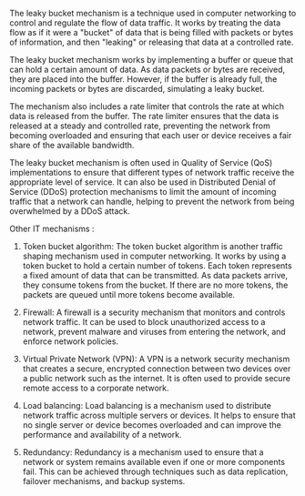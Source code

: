 
The leaky bucket mechanism is a technique used in computer networking to control and regulate the flow of data traffic. It works by treating the data flow as if it were a "bucket" of data that is being filled with packets or bytes of information, and then "leaking" or releasing that data at a controlled rate.

The leaky bucket mechanism works by implementing a buffer or queue that can hold a certain amount of data. As data packets or bytes are received, they are placed into the buffer. However, if the buffer is already full, the incoming packets or bytes are discarded, simulating a leaky bucket.

The mechanism also includes a rate limiter that controls the rate at which data is released from the buffer. The rate limiter ensures that the data is released at a steady and controlled rate, preventing the network from becoming overloaded and ensuring that each user or device receives a fair share of the available bandwidth.

The leaky bucket mechanism is often used in Quality of Service (QoS) implementations to ensure that different types of network traffic receive the appropriate level of service. It can also be used in Distributed Denial of Service (DDoS) protection mechanisms to limit the amount of incoming traffic that a network can handle, helping to prevent the network from being overwhelmed by a DDoS attack.

Other IT mechanisms :

1.  Token bucket algorithm: The token bucket algorithm is another traffic shaping mechanism used in computer networking. It works by using a token bucket to hold a certain number of tokens. Each token represents a fixed amount of data that can be transmitted. As data packets arrive, they consume tokens from the bucket. If there are no more tokens, the packets are queued until more tokens become available.
    
2.  Firewall: A firewall is a security mechanism that monitors and controls network traffic. It can be used to block unauthorized access to a network, prevent malware and viruses from entering the network, and enforce network policies.
    
3.  Virtual Private Network (VPN): A VPN is a network security mechanism that creates a secure, encrypted connection between two devices over a public network such as the internet. It is often used to provide secure remote access to a corporate network.
    
4.  Load balancing: Load balancing is a mechanism used to distribute network traffic across multiple servers or devices. It helps to ensure that no single server or device becomes overloaded and can improve the performance and availability of a network.
    
5.  Redundancy: Redundancy is a mechanism used to ensure that a network or system remains available even if one or more components fail. This can be achieved through techniques such as data replication, failover mechanisms, and backup systems.


